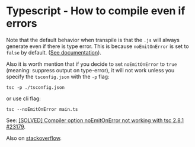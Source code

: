 # Typescript - How to compile even if errors

Note that the default behavior when transpile is that the `.js`
will always generate even if there is type error. This is because
`noEmitOnError` is set to `false` by default.
([See documentation](https://www.typescriptlang.org/tsconfig#noEmitOnError)).

Also it is worth mention that if you decide to set `noEmitOnError`
to `true` (meaning: suppress output on type-error), it will not
work unless you specify the `tsconfig.json` with the `-p` flag:

```
tsc -p ./tsconfig.json
```

or use cli flag:

```
tsc --noEmitOnError main.ts
```
See: [[SOLVED] Compiler option noEmitOnError not working with tsc 2.8.1 #23179](https://github.com/microsoft/TypeScript/issues/23179).

Also on [stackoverflow](https://stackoverflow.com/questions/68145142/how-can-i-compile-the-typescript-project-while-ignoring-all-the-errors).

